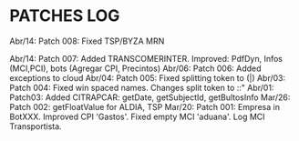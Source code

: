 # PATCHES LOG

Abr/14: Patch 008: Fixed TSP/BYZA MRN

Abr/14: Patch 007: Added TRANSCOMERINTER. Improved: PdfDyn, Infos (MCI,PCI), bots (Agregar CPI, Precintos)
Abr/06: Patch 006: Added exceptions to cloud
Abr/04: Patch 005: Fixed splitting token to (|)
Abr/03: Patch 004: Fixed win spaced names. Changes split token to ::"
Abr/01: Patch03: Added CITRAPCAR: getDate, getSubjectId, getBultosInfo
Mar/26: Patch 002: getFloatValue for ALDIA, TSP
Mar/20: Patch 001: Empresa in BotXXX. Improved CPI 'Gastos'. Fixed empty MCI 'aduana'. Log MCI Transportista.  

